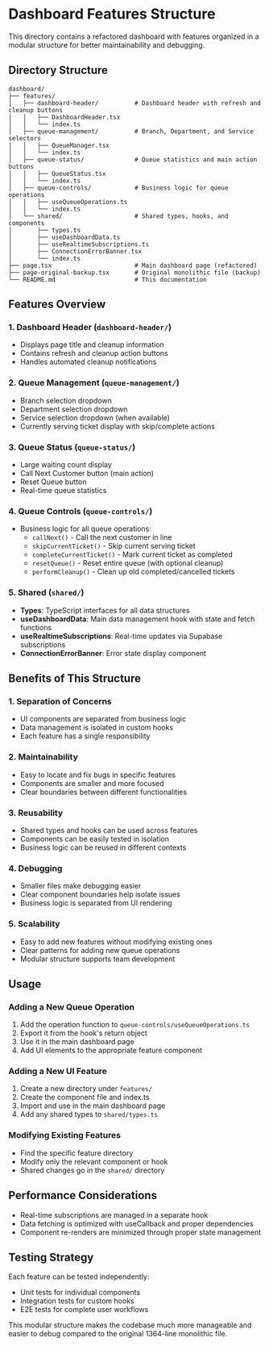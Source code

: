 # Dashboard Features Structure

This directory contains a refactored dashboard with features organized in a modular structure for better maintainability and debugging.

## Directory Structure

```structure
dashboard/
├── features/
│   ├── dashboard-header/          # Dashboard header with refresh and cleanup buttons
│   │   ├── DashboardHeader.tsx
│   │   └── index.ts
│   ├── queue-management/          # Branch, Department, and Service selectors
│   │   ├── QueueManager.tsx
│   │   └── index.ts
│   ├── queue-status/              # Queue statistics and main action buttons
│   │   ├── QueueStatus.tsx
│   │   └── index.ts
│   ├── queue-controls/            # Business logic for queue operations
│   │   ├── useQueueOperations.ts
│   │   └── index.ts
│   └── shared/                    # Shared types, hooks, and components
│       ├── types.ts
│       ├── useDashboardData.ts
│       ├── useRealtimeSubscriptions.ts
│       ├── ConnectionErrorBanner.tsx
│       └── index.ts
├── page.tsx                       # Main dashboard page (refactored)
├── page-original-backup.tsx       # Original monolithic file (backup)
└── README.md                      # This documentation
```

## Features Overview

### 1. Dashboard Header (`dashboard-header/`)

- Displays page title and cleanup information
- Contains refresh and cleanup action buttons
- Handles automated cleanup notifications

### 2. Queue Management (`queue-management/`)

- Branch selection dropdown
- Department selection dropdown
- Service selection dropdown (when available)
- Currently serving ticket display with skip/complete actions

### 3. Queue Status (`queue-status/`)

- Large waiting count display
- Call Next Customer button (main action)
- Reset Queue button
- Real-time queue statistics

### 4. Queue Controls (`queue-controls/`)

- Business logic for all queue operations:
  - `callNext()` - Call the next customer in line
  - `skipCurrentTicket()` - Skip current serving ticket
  - `completeCurrentTicket()` - Mark current ticket as completed
  - `resetQueue()` - Reset entire queue (with optional cleanup)
  - `performCleanup()` - Clean up old completed/cancelled tickets

### 5. Shared (`shared/`)

- **Types**: TypeScript interfaces for all data structures
- **useDashboardData**: Main data management hook with state and fetch functions
- **useRealtimeSubscriptions**: Real-time updates via Supabase subscriptions
- **ConnectionErrorBanner**: Error state display component

## Benefits of This Structure

### 1. **Separation of Concerns**

- UI components are separated from business logic
- Data management is isolated in custom hooks
- Each feature has a single responsibility

### 2. **Maintainability**

- Easy to locate and fix bugs in specific features
- Components are smaller and more focused
- Clear boundaries between different functionalities

### 3. **Reusability**

- Shared types and hooks can be used across features
- Components can be easily tested in isolation
- Business logic can be reused in different contexts

### 4. **Debugging**

- Smaller files make debugging easier
- Clear component boundaries help isolate issues
- Business logic is separated from UI rendering

### 5. **Scalability**

- Easy to add new features without modifying existing ones
- Clear patterns for adding new queue operations
- Modular structure supports team development

## Usage

### Adding a New Queue Operation

1. Add the operation function to `queue-controls/useQueueOperations.ts`
2. Export it from the hook's return object
3. Use it in the main dashboard page
4. Add UI elements to the appropriate feature component

### Adding a New UI Feature

1. Create a new directory under `features/`
2. Create the component file and index.ts
3. Import and use in the main dashboard page
4. Add any shared types to `shared/types.ts`

### Modifying Existing Features

- Find the specific feature directory
- Modify only the relevant component or hook
- Shared changes go in the `shared/` directory

## Performance Considerations

- Real-time subscriptions are managed in a separate hook
- Data fetching is optimized with useCallback and proper dependencies
- Component re-renders are minimized through proper state management

## Testing Strategy

Each feature can be tested independently:

- Unit tests for individual components
- Integration tests for custom hooks
- E2E tests for complete user workflows

This modular structure makes the codebase much more manageable and easier to debug compared to the original 1364-line monolithic file.
